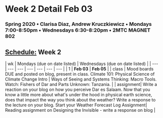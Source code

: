 # Week 2 Detail Feb 03

### Spring 2020 • Clarisa Diaz, Andrew Kruczkiewicz • Mondays 7:00-8:50pm • Wednesdays 6:30-8:20pm • 2MTC MAGNET 802

## [Schedule:](./) Week 2

| wk | Mondays \(due on date listed\) | Wednesdays \(due on date listed\) |
| --- | --- | --- | --- | --- | --- | --- |
| 1 | **Feb 03** | **Feb 05** |
| class | Mood boards DUE and posted on blog, present in class. Climate 101: Physical Science of Climate Change Intro | Ways of Seeing and Systems Thinking: Macro Tools. Watch: Fishers of Dar and Parts Unknown: Tanzania. |
| assignment| Write a reaction on your blog on how you perceive Dar es Salaam. Now that you know a little more about what's under the hood in physical earth science, does that impact the way you think about the weather?  Write a response to the lecture on your blog.  Start your Weather Forecast Log Assignment|  Reading assignment on Designing the Invisible - write a response on blog |
